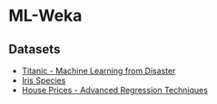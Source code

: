# ML-Weka

## Datasets

- [Titanic - Machine Learning from Disaster](./titanic/report.md)
- [Iris Species](./iris_species/report.md)
- [House Prices - Advanced Regression Techniques](./house_prices/report.md)

